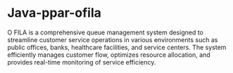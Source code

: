 # Java-ppar-ofila
O FILA is a comprehensive queue management system designed to streamline customer service operations in various environments such as public offices, banks, healthcare facilities, and service centers. The system efficiently manages customer flow, optimizes resource allocation, and provides real-time monitoring of service efficiency.
